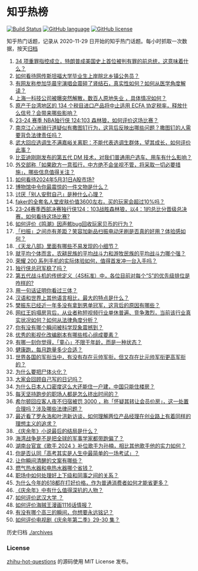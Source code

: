 # 知乎热榜
[![Build Status](https://github.com/ToWeLong/zhihu-hot-questions/workflows/CI/badge.svg)](https://github.com/ToWeLong/zhihu-hot-questions/actions)
[![GitHub language](https://img.shields.io/badge/language-golang-orange.svg)](https://golang.org/)
[![GitHub license](https://img.shields.io/github/license/ToWeLong/zhihu-hot-questions)](https://github.com/ToWeLong/zhihu-hot-questions/blob/main/LICENSE)

知乎热门话题，记录从 2020-11-29 日开始的知乎热门话题。每小时抓取一次数据，按天[归档](./archives)

<!-- BEGIN -->

1. [34 项重罪指控成立，特朗普成美国史上首位被判有罪的前总统，这意味着什么？](https://www.zhihu.com/question/657735875)
1. [如何看待网传斯坦福大学毕业生上岸皖北乡镇公务员？](https://www.zhihu.com/question/657591428)
1. [有网友称参加华晨宇演唱会震碎了肾结石，真实性如何？如何从医学角度解读？](https://www.zhihu.com/question/657661087)
1. [上海一科技公司被曝突然解散，数百人原地失业 ，具体情况如何？](https://www.zhihu.com/question/657650031)
1. [原产于台湾地区的 134 个税目进口产品将中止适用 ECFA 协定税率，释放什么信号？会带来哪些影响？](https://www.zhihu.com/question/657739123)
1. [23-24 赛季 NBA独行侠 124:103 森林狼，如何评价这场比赛？](https://www.zhihu.com/question/657737747)
1. [南京江心洲骑行道疑似有撒图钉行为，这背后反映出哪些问题？撒图钉的人需要背负法律责任吗？](https://www.zhihu.com/question/657565907)
1. [武大回应选调生不满嘉峪关离职：不能代表选调生群体，望其成长，如何评价此事？](https://www.zhihu.com/question/657660373)
1. [比亚迪刚刚发布的第五代 DM 技术，对我们普通用户选车、用车有什么影响？](https://www.zhihu.com/question/657746393)
1. [外交部称「如果欧方一意孤行，中方绝不会坐视不管，将采取一切必要措施」，哪些信息值得关注？](https://www.zhihu.com/question/657656571)
1. [如何看待2024年5月31日A股市场?](https://www.zhihu.com/question/656066180)
1. [博物馆中令你最震惊的一件文物是什么？](https://www.zhihu.com/question/495456125)
1. [讨厌「别人安慰自己」是种什么心理？](https://www.zhihu.com/question/657492890)
1. [faker的全套名人堂皮肤价值3600左右，买的玩家会超过10%吗？](https://www.zhihu.com/question/657599038)
1. [23-24赛季西部决赛独行侠124：103战胜森林狼，以4：1的总比分晋级总决赛，如何看待这场比赛?](https://www.zhihu.com/question/657747836)
1. [如何评价《鸣潮》因声骸bug回收玩家贝币的行为？](https://www.zhihu.com/question/657678667)
1. [「扫振」之间亦有差距？笑容加新品扫振电动牙刷是否真的好用？体验感如何？](https://www.zhihu.com/question/657662885)
1. [《天龙八部》里面有哪些不易发现的小细节？](https://www.zhihu.com/question/466652895)
1. [就平均个体而言，农耕民族的平均战斗力和游牧民族的平均战斗力哪个强？](https://www.zhihu.com/question/657649755)
1. [荣耀 200 系列手机的实际体验如何，值得首发冲一台入手吗？](https://www.zhihu.com/question/657684615)
1. [独行侠总冠军稳了吗？](https://www.zhihu.com/question/656944257)
1. [第五代战斗机的传统定义（4S标准）中，各位目前对每个“S”的优先级排位是咋样的?](https://www.zhihu.com/question/657590042)
1. [用一句话证明你看过三体？](https://www.zhihu.com/question/651692002)
1. [汉语和世界上其他语言相比，最大的特点是什么？](https://www.zhihu.com/question/657535174)
1. [樊振东已经近一年多没有拿到男单冠军，这背后的原因有哪些？](https://www.zhihu.com/question/655890547)
1. [网红王妈塌房背后，从业者称短视频行业单休普遍、竞争激烈，当前该行业真实状况如何？如何从法律角度分析？](https://www.zhihu.com/question/657636922)
1. [你有没有哪个瞬间被科学现象震撼到？](https://www.zhihu.com/question/656902166)
1. [优秀的影视化改编剧本有哪些核心组成要素？](https://www.zhihu.com/question/657034197)
1. [有哪一刻你觉得，「童心」不限于年龄，而是一种状态？](https://www.zhihu.com/question/657040761)
1. [健康跑，每月跑量多少合适？](https://www.zhihu.com/question/657259530)
1. [世界各国的军衔当中，有没有存在元帅军衔，但又存在比元帅军衔更高军衔的？](https://www.zhihu.com/question/656285097)
1. [为什么要把尸体火化？](https://www.zhihu.com/question/575584747)
1. [大家会回顾自己写的日记吗？](https://www.zhihu.com/question/656239410)
1. [为什么日本人口密度这么大还能住一户建，中国只能住楼房？](https://www.zhihu.com/question/634822885)
1. [每天坚持跑步的职场人都是怎么挤出时间的？](https://www.zhihu.com/question/653254175)
1. [希尔顿回应客人夜不归宿被罚 3000 ，称「怀疑其转让会员价房」，这一处置合理吗？涉及哪些法律问题？](https://www.zhihu.com/question/657637434)
1. [最近看了罗永浩和叶洪新访谈，如何理解两位产品经理在创业路上有着同样的理想主义的追求？](https://www.zhihu.com/question/657699006)
1. [《庆余年》小说最后的结局是什么？](https://www.zhihu.com/question/364392686)
1. [海湾战争是不是把全球的军事学家都带跑偏了？](https://www.zhihu.com/question/654216072)
1. [湖南台官宣《歌手 2024 》补位歌手为孙楠，相比其他歌手他的实力如何？](https://www.zhihu.com/question/657555757)
1. [你是否认同「高考其实是人生中最简单的一场考试」？](https://www.zhihu.com/question/657034044)
1. [让你瞬间清醒的文案有哪些？](https://www.zhihu.com/question/655907486)
1. [燃气热水器和电热水器哪个省钱？](https://www.zhihu.com/question/380105493)
1. [职场中如何处理好上下级和同事之间的关系？](https://www.zhihu.com/question/657526719)
1. [为什么今年的618都在打好价格，作为普通消费者如何才能省更多？](https://www.zhihu.com/question/657700418)
1. [《庆余年》中有什么值得深扒的人物？](https://www.zhihu.com/question/372103245)
1. [如何评价武汉大学 ？](https://www.zhihu.com/question/394206082)
1. [如何评价海贼王漫画1116话情报？](https://www.zhihu.com/question/657457244)
1. [有没有哪个高三的瞬间，你想要永远铭记？](https://www.zhihu.com/question/657034428)
1. [如何评价电视剧《庆余年第二季》29-30 集？](https://www.zhihu.com/question/657681934)

<!-- END -->

历史归档 [./archives](./archives)


### License
[zhihu-hot-questions](https://github.com/towelong/zhihu-hot-questions) 的源码使用 MIT License 发布。